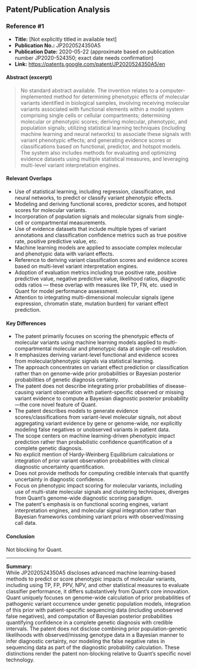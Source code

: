 ## Patent/Publication Analysis

### Reference #1

- **Title:** [Not explicitly titled in available text]
- **Publication No.:** JP2020524350A5
- **Publication Date:** 2020-05-22 (approximate based on publication number JP2020-524350; exact date needs confirmation)
- **Link:** https://patents.google.com/patent/JP2020524350A5/en

#### Abstract (excerpt)

> No standard abstract available. The invention relates to a computer-implemented method for determining phenotypic effects of molecular variants identified in biological samples, involving receiving molecular variants associated with functional elements within a model system comprising single cells or cellular compartments; determining molecular or phenotypic scores; deriving molecular, phenotypic, and population signals; utilizing statistical learning techniques (including machine learning and neural networks) to associate these signals with variant phenotypic effects; and generating evidence scores or classifications based on functional, predictor, and hotspot models. The system also includes methods for evaluating and optimizing evidence datasets using multiple statistical measures, and leveraging multi-level variant interpretation engines.

#### Relevant Overlaps

- Use of statistical learning, including regression, classification, and neural networks, to predict or classify variant phenotypic effects.
- Modeling and deriving functional scores, predictor scores, and hotspot scores for molecular variants.
- Incorporation of population signals and molecular signals from single-cell or compartmental measurements.
- Use of evidence datasets that include multiple types of variant annotations and classification confidence metrics such as true positive rate, positive predictive value, etc.
- Machine learning models are applied to associate complex molecular and phenotypic data with variant effects.
- Reference to deriving variant classification scores and evidence scores based on multi-level variant interpretation engines.
- Adoption of evaluation metrics including true positive rate, positive predictive value, negative predictive value, likelihood ratios, diagnostic odds ratios — these overlap with measures like TP, FN, etc. used in Quant for model performance assessment.
- Attention to integrating multi-dimensional molecular signals (gene expression, chromatin state, mutation burden) for variant effect prediction.

#### Key Differences

- The patent primarily focuses on scoring the phenotypic effects of molecular variants using machine learning models applied to multi-compartmental molecular and phenotypic data at single-cell resolution.
- It emphasizes deriving variant-level functional and evidence scores from molecular/phenotypic signals via statistical learning.
- The approach concentrates on variant effect prediction or classification rather than on genome-wide prior probabilities or Bayesian posterior probabilities of genetic diagnosis certainty.
- The patent does not describe integrating prior probabilities of disease-causing variant observation with patient-specific observed or missing variant evidence to compute a Bayesian diagnostic posterior probability—the core novel feature of Quant.
- The patent describes models to generate evidence scores/classifications from variant-level molecular signals, not about aggregating variant evidence by gene or genome-wide, nor explicitly modeling false negatives or unobserved variants in patient data.
- The scope centers on machine learning-driven phenotypic impact prediction rather than probabilistic confidence quantification of a complete genetic diagnosis.
- No explicit mention of Hardy-Weinberg Equilibrium calculations or integration of prior variant observation probabilities with clinical diagnostic uncertainty quantification.
- Does not provide methods for computing credible intervals that quantify uncertainty in diagnostic confidence.
- Focus on phenotypic impact scoring for molecular variants, including use of multi-state molecular signals and clustering techniques, diverges from Quant’s genome-wide diagnostic scoring paradigm.
- The patent's emphasis is on functional scoring engines, variant interpretation engines, and molecular signal integration rather than Bayesian frameworks combining variant priors with observed/missing call data.

#### Conclusion

Not blocking for Quant.

---

**Summary:**  
While JP2020524350A5 discloses advanced machine learning-based methods to predict or score phenotypic impacts of molecular variants, including using TP, FP, PPV, NPV, and other statistical measures to evaluate classifier performance, it differs substantively from Quant’s core innovation. Quant uniquely focuses on genome-wide calculation of prior probabilities of pathogenic variant occurrence under genetic population models, integration of this prior with patient-specific sequencing data (including unobserved false negatives), and computation of Bayesian posterior probabilities quantifying confidence in a complete genetic diagnosis with credible intervals. The patent does not disclose combining prior population-genetic likelihoods with observed/missing genotype data in a Bayesian manner to infer diagnostic certainty, nor modeling the false negative rates in sequencing data as part of the diagnostic probability calculation. These distinctions render the patent non-blocking relative to Quant’s specific novel technology.
